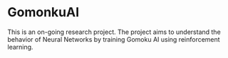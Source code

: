 # GomonkuAI

This is an on-going research project. The project aims to understand the behavior of Neural Networks by training Gomoku AI using reinforcement learning.

